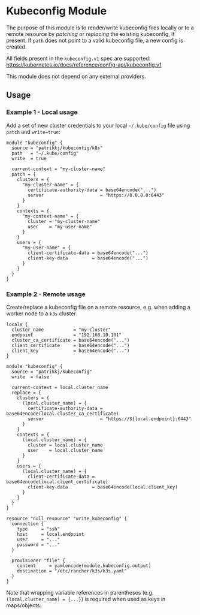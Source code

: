 # Kubeconfig Module

The purpose of this module is to render/write kubeconfig files locally or to a remote resource by _patching_ or _replacing_ the existing kubeconfig, if present. If `path` does not point to a valid kubeconfig file, a new config is created.

All fields present in the `kubeconfig.v1` spec are supported:
https://kubernetes.io/docs/reference/config-api/kubeconfig.v1

This module does not depend on any external providers.

## Usage

### Example 1 - Local usage

Add a set of new cluster credentials to your local `~/.kube/config` file using `patch` and `write=true`:

```hcl
module "kubeconfig" {
  source = "patrikkj/kubeconfig/k8s"
  path   = "~/.kube/config"
  write  = true

  current-context = "my-cluster-name"
  patch = {
    clusters = {
      "my-cluster-name" = {
        certificate-authority-data = base64encode("...")
        server                     = "https://0.0.0.0:6443"
      }
    }
    contexts = {
      "my-context-name" = {
        cluster = "my-cluster-name"
        user    = "my-user-name"
      }
    }
    users = {
      "my-user-name" = {
        client-certificate-data = base64encode("...")
        client-key-data         = base64encode("...")
      }
    }
  }
}
```

### Example 2 - Remote usage

Create/replace a kubeconfig file on a remote resource, e.g. when adding a worker node to a `k3s` cluster.

```hcl
locals {
  cluster_name           = "my-cluster"
  endpoint               = "192.168.10.101"
  cluster_ca_certificate = base64encode("...")
  client_certificate     = base64encode("...")
  client_key             = base64encode("...")
}

module "kubeconfig" {
  source = "patrikkj/kubeconfig"
  write  = false

  current-context = local.cluster_name
  replace = {
    clusters = {
      (local.cluster_name) = {
        certificate-authority-data = base64encode(local.cluster_ca_certificate)
        server                     = "https://${local.endpoint}:6443"
      }
    }
    contexts = {
      (local.cluster_name) = {
        cluster = local.cluster_name
        user    = local.cluster_name
      }
    }
    users = {
      (local.cluster_name) = {
        client-certificate-data = base64encode(local.client_certificate)
        client-key-data         = base64encode(local.client_key)
      }
    }
  }
}

resource "null_resource" "write_kubeconfig" {
  connection {
    type     = "ssh"
    host     = local.endpoint
    user     = "..."
    password = "..."
  }

  provisioner "file" {
    content     = yamlencode(module.kubeconfig.output)
    destination = "/etc/rancher/k3s/k3s.yaml"
  }
}
```

Note that wrapping variable references in parentheses (e.g. `(local.cluster_name) = {...}`) is required when used as keys in maps/objects.
